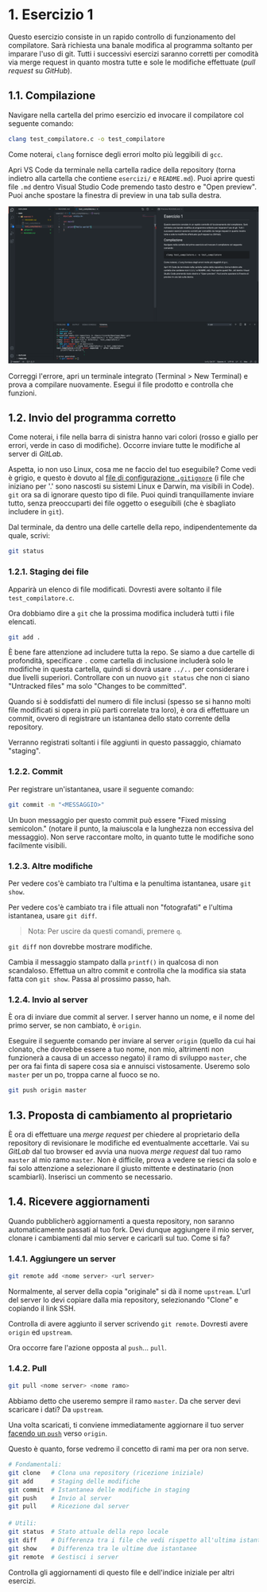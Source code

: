 # 1. Esercizio 1

Questo esercizio consiste in un rapido controllo di funzionamento del compilatore. Sarà richiesta una banale modifica al programma soltanto per imparare l'uso di git. Tutti i successivi esercizi saranno corretti per comodità via merge request in quanto mostra tutte e sole le modifiche effettuate (*pull request* su *GitHub*).

## 1.1. Compilazione

Navigare nella cartella del primo esercizio ed invocare il compilatore col seguente comando:

```zsh
clang test_compilatore.c -o test_compilatore
```

Come noterai, `clang` fornisce degli errori molto più leggibili di `gcc`.

Apri VS Code da terminale nella cartella radice della repository (torna indietro alla cartella che contiene `esercizi/` e `README.md`). Puoi aprire questi file `.md` dentro Visual Studio Code premendo tasto destro e "Open preview". Puoi anche spostare la finestra di preview in una tab sulla destra.

![Screenshot di VS Code](../../resources/code-1.png)

Correggi l'errore, apri un terminale integrato (Terminal > New Terminal) e prova a compilare nuovamente. Esegui il file prodotto e controlla che funzioni.

## 1.2. Invio del programma corretto

Come noterai, i file nella barra di sinistra hanno vari colori (rosso e giallo per errori, verde in caso di modifiche). Occorre inviare tutte le modifiche al server di *GitLab*.

Aspetta, io non uso Linux, cosa me ne faccio del tuo eseguibile? Come vedi è grigio, e questo è dovuto al [file di configurazione `.gitignore`](../../.gitignore) (i file che iniziano per '.' sono nascosti su sistemi Linux e Darwin, ma visibili in Code). `git` ora sa di ignorare questo tipo di file. Puoi quindi tranquillamente inviare tutto, senza preoccuparti dei file oggetto o eseguibili (che è sbagliato includere in `git`).

Dal terminale, da dentro una delle cartelle della repo, indipendentemente da quale, scrivi:

```zsh
git status
```

### 1.2.1. Staging dei file

Apparirà un elenco di file modificati. Dovresti avere soltanto il file `test_compilatore.c`.

Ora dobbiamo dire a `git` che la prossima modifica includerà tutti i file elencati.

```zsh
git add .
```

È bene fare attenzione ad includere tutta la repo. Se siamo a due cartelle di profondità, specificare `.` come cartella di inclusione includerà solo le modifiche in questa cartella, quindi si dovrà usare `../..` per considerare i due livelli superiori. Controllare con un nuovo `git status` che non ci siano "Untracked files" ma solo "Changes to be committed".

Quando si è soddisfatti del numero di file inclusi (spesso se si hanno molti file modificati si opera in più parti correlate tra loro), è ora di effettuare un commit, ovvero di registrare un istantanea dello stato corrente della repository.

Verranno registrati soltanti i file aggiunti in questo passaggio, chiamato "staging".

### 1.2.2. Commit

Per registrare un'istantanea, usare il seguente comando:

```zsh
git commit -m "<MESSAGGIO>"
```

Un buon messaggio per questo commit può essere "Fixed missing semicolon." (notare il punto, la maiuscola e la lunghezza non eccessiva del messaggio). Non serve raccontare molto, in quanto tutte le modifiche sono facilmente visibili.

### 1.2.3. Altre modifiche

Per vedere cos'è cambiato tra l'ultima e la penultima istantanea, usare `git show`.

Per vedere cos'è cambiato tra i file attuali non "fotografati" e l'ultima istantanea, usare `git diff`.

> Nota: Per uscire da questi comandi, premere `q`.

`git diff` non dovrebbe mostrare modifiche.

Cambia il messaggio stampato dalla `printf()` in qualcosa di non scandaloso. Effettua un altro commit e controlla che la modifica sia stata fatta con `git show`. Passa al prossimo passo, hah.

### 1.2.4. Invio al server

È ora di inviare due commit al server. I server hanno un nome, e il nome del primo server, se non cambiato, è `origin`.

Eseguire il seguente comando per inviare al server `origin` (quello da cui hai clonato, che dovrebbe essere a tuo nome, non mio, altrimenti non funzionerà a causa di un accesso negato) il ramo di sviluppo `master`, che per ora fai finta di sapere cosa sia e annuisci vistosamente. Useremo solo `master` per un po, troppa carne al fuoco se no.

```zsh
git push origin master
```

## 1.3. Proposta di cambiamento al proprietario

È ora di effettuare una *merge request* per chiedere al proprietario della repository di revisionare le modifiche ed eventualmente accettarle. Vai su *GitLab* dal tuo browser ed avvia una nuova *merge request* dal tuo ramo `master` al mio ramo `master`. Non è difficile, prova a vedere se riesci da solo e fai solo attenzione a selezionare il giusto mittente e destinatario (non scambiarli). Inserisci un commento se necessario.

## 1.4. Ricevere aggiornamenti

Quando pubblicherò aggiornamenti a questa repository, non saranno automaticamente passati al tuo fork. Devi dunque aggiungere il mio server, clonare i cambiamenti dal mio server e caricarli sul tuo. Come si fa?

### 1.4.1. Aggiungere un server

```zsh
git remote add <nome server> <url server>
```

Normalmente, al server della copia "originale" si dà il nome `upstream`. L'url del server lo devi copiare dalla mia repository, selezionando "Clone" e copiando il link SSH.

Controlla di avere aggiunto il server scrivendo `git remote`. Dovresti avere `origin` ed `upstream`.

Ora occorre fare l'azione opposta al `push`... `pull`.

### 1.4.2. Pull

```zsh
git pull <nome server> <nome ramo>
```

Abbiamo detto che useremo sempre il ramo `master`. Da che server devi scaricare i dati? Da `upstream`.

Una volta scaricati, ti conviene immediatamente aggiornare il tuo server [facendo un `push`](#invio-al-server) verso `origin`.

Questo è quanto, forse vedremo il concetto di rami ma per ora non serve.

```zsh
# Fondamentali:
git clone   # Clona una repository (ricezione iniziale)
git add     # Staging delle modifiche
git commit  # Istantanea delle modifiche in staging
git push    # Invio al server
git pull    # Ricezione dal server

# Utili:
git status  # Stato attuale della repo locale
git diff    # Differenza tra i file che vedi rispetto all'ultima istantanea
git show    # Differenza tra le ultime due istantanee
git remote  # Gestisci i server
```

Controlla gli aggiornamenti di questo file e dell'indice iniziale per altri esercizi.
